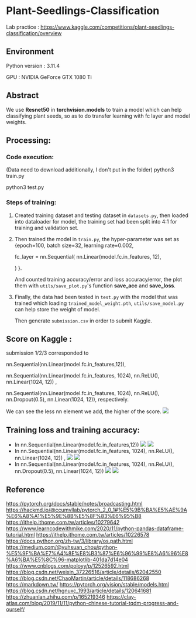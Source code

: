 # Plant-Seedlings-Classification
Lab practice : https://www.kaggle.com/competitions/plant-seedlings-classification/overview

## Environment
Python version : 3.11.4

GPU : NVIDIA GeForce GTX 1080 Ti


## Abstract
We use **Resnet50** in **torchvision.models** to train a model which can help classifying plant seeds, so as to do transfer learning with fc layer and model weights.

## Processing:
### Code execution:
(Data need to download additionally, I don't put in the folder)
python3 train.py

python3 test.py
### Steps of training:
1. Created training dataset and testing dataset in `datasets.py`, then loaded into dataloader for model, the training set had been split into 4:1 for training and validation set.
2. Then trained the model in `train.py`, the hyper-parameter was set as {epoch=100, batch size=32, learning rate=0.002,

   
    fc_layer = nn.Sequential(
        nn.Linear(model.fc.in_features, 12),
        
    ) }.


   And counted training accuracy/error and loss accuracy/error, the plot them with `utils/save_plot.py`'s function **save_acc** and **save_loss**.

3. Finally, the data had been tested in `test.py` with the model that was trained which loading `trained_model_weight.pth`, `utils/save_model.py` can help store the weight of model.

   Then generate `submission.csv` in order to submit Kaggle.


## Score on Kaggle :

submission 1/2/3 corresponded to 

nn.Sequential(nn.Linear(model.fc.in_features,12)),

nn.Sequential(nn.Linear(model.fc.in_features, 1024), nn.ReLU(), nn.Linear(1024, 12)) ,

nn.Sequential(nn.Linear(model.fc.in_features, 1024), nn.ReLU(), nn.Dropout(0.5), nn.Linear(1024, 12)), respectively.

We can see the less nn element we add, the higher of the score.
![](kaggle_score.png)
   


## Training loss and training accuracy:
- In nn.Sequential(nn.Linear(model.fc.in_features,12))
![](output/acc1.png)
![](output/loss1.png)
- In nn.Sequential(nn.Linear(model.fc.in_features, 1024), nn.ReLU(), nn.Linear(1024, 12)) ,
![](output/acc2.png)
![](output/loss2.png)
- In nn.Sequential(nn.Linear(model.fc.in_features, 1024), nn.ReLU(), nn.Dropout(0.5), nn.Linear(1024, 12))
![](output/acc3.png)
![](output/loss3.png)



## Reference
https://pytorch.org/docs/stable/notes/broadcasting.html
https://hackmd.io/@ccumvllab/pytorch_2_0_1#%E5%9B%BA%E5%AE%9A%E6%A8%A1%E5%9E%8B%E5%8F%83%E6%95%B8
https://ithelp.ithome.com.tw/articles/10279642
https://www.learncodewithmike.com/2020/11/python-pandas-dataframe-tutorial.html
https://ithelp.ithome.com.tw/articles/10226578
https://docs.python.org/zh-tw/3/library/os.path.html
https://medium.com/@yuhsuan_chou/python-%E5%9F%BA%E7%A4%8E%E8%B3%87%E6%96%99%E8%A6%96%E8%A6%BA%E5%8C%96-matplotlib-401da7d14e04
https://www.cnblogs.com/poloyy/p/12526592.html
https://blog.csdn.net/weixin_37226516/article/details/62042550
https://blog.csdn.net/ChaoMartin/article/details/118686268
https://markdown.tw/
https://pytorch.org/vision/stable/models.html
https://blog.csdn.net/hgnuxc_1993/article/details/120641681
https://zhuanlan.zhihu.com/p/165219346
https://clay-atlas.com/blog/2019/11/11/python-chinese-tutorial-tqdm-progress-and-ourself/
